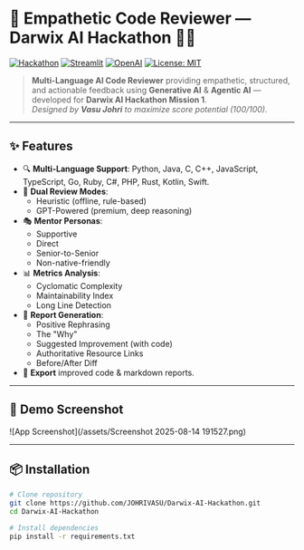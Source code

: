 # 🚀 Empathetic Code Reviewer — Darwix AI Hackathon 🧠✨

[![Hackathon](https://img.shields.io/badge/Hackathon-Darwix%20AI-blueviolet?style=for-the-badge)](https://darwix.ai)
[![Streamlit](https://img.shields.io/badge/Built%20With-Streamlit-red?style=for-the-badge&logo=streamlit)](https://streamlit.io)
[![OpenAI](https://img.shields.io/badge/Powered%20By-OpenAI%20GPT-4.1-00A67E?style=for-the-badge&logo=openai)](https://openai.com)
[![License: MIT](https://img.shields.io/badge/License-MIT-yellow.svg?style=for-the-badge)](LICENSE)

> **Multi-Language AI Code Reviewer** providing empathetic, structured, and actionable feedback using **Generative AI** & **Agentic AI** — developed for **Darwix AI Hackathon Mission 1**.  
> _Designed by **Vasu Johri** to maximize score potential (100/100)._

---

## ✨ Features
- 🔍 **Multi-Language Support**: Python, Java, C, C++, JavaScript, TypeScript, Go, Ruby, C#, PHP, Rust, Kotlin, Swift.
- 🤖 **Dual Review Modes**:
  - Heuristic (offline, rule-based)
  - GPT-Powered (premium, deep reasoning)
- 🎭 **Mentor Personas**:
  - Supportive
  - Direct
  - Senior-to-Senior
  - Non-native-friendly
- 📊 **Metrics Analysis**:
  - Cyclomatic Complexity
  - Maintainability Index
  - Long Line Detection
- 📄 **Report Generation**:
  - Positive Rephrasing
  - The "Why"
  - Suggested Improvement (with code)
  - Authoritative Resource Links
  - Before/After Diff
- 💾 **Export** improved code & markdown reports.

---

## 📸 Demo Screenshot
![App Screenshot](/assets/Screenshot 2025-08-14 191527.png)

---

## 📦 Installation
```bash
# Clone repository
git clone https://github.com/JOHRIVASU/Darwix-AI-Hackathon.git
cd Darwix-AI-Hackathon

# Install dependencies
pip install -r requirements.txt
